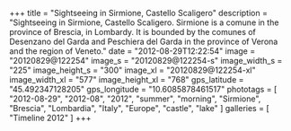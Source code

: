 +++
title = "Sightseeing in Sirmione, Castello Scaligero"
description = "Sightseeing in Sirmione, Castello Scaligero. Sirmione is a comune in the province of Brescia, in Lombardy. It is bounded by the comunes of Desenzano del Garda and Peschiera del Garda in the province of Verona and the region of Veneto."
date = "2012-08-29T12:22:54"
image = "20120829@122254"
image_s = "20120829@122254-s"
image_width_s = "225"
image_height_s = "300"
image_xl = "20120829@122254-xl"
image_width_xl = "577"
image_height_xl = "768"
gps_latitude = "45.492347128205"
gps_longitude = "10.6085878461517"
phototags = [ "2012-08-29", "2012-08", "2012", "summer", "morning", "Sirmione", "Brescia", "Lombardia", "Italy", "Europe", "castle", "lake" ]
galleries = [ "Timeline 2012" ]
+++
